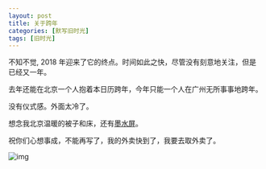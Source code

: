 ```yaml
---
layout: post
title: 关于跨年
categories: [默写旧时光]
tags: [旧时光]
---
```


不知不觉, 2018 年迎来了它的终点。时间如此之快，尽管没有刻意地关注，但是已经又一年。

去年还能在北京一个人抱着本日历跨年，今年只能一个人在广州无所事事地跨年。

没有仪式感。外面太冷了。

想念我北京温暖的被子和床，还有[墨水屏](https://s3-img.meituan.net/v1/mss_3d027b52ec5a4d589e68050845611e68/ff/n0/0g/ty/sj_476457.jpg@596w_1l.jpg)。

祝你们心想事成，不能再写了，我的外卖快到了，我要去取外卖了。

![img](https://s3-img.meituan.net/v1/mss_3d027b52ec5a4d589e68050845611e68/ff/n0/0g/ty/sj_476457.jpg@596w_1l.jpg)